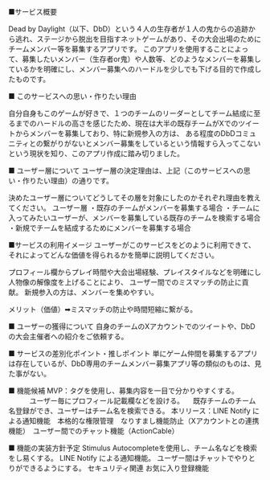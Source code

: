 ■サービス概要

Dead by Daylight（以下、DbD）という４人の生存者が１人の鬼からの追跡から逃れ、ステージから脱出を目指すネットゲームがあり、その大会出場のためにチームメンバー等を募集するアプリです。
このアプリを使用することによって、募集したいメンバー（生存者or鬼）や人数等、どのようなメンバーを募集しているかを明確にし、メンバー募集へのハードルを少しでも下げる目的で作成したものです。


■ このサービスへの思い・作りたい理由

自分自身もこのゲームが好きで、１つのチームのリーダーとしてチーム結成に至るまでのハードルの高さを感じたため、現在は大半の既存チームがXでのツイートからメンバーを募集しており、特に新規参入の方は、
ある程度のDbDコミュニティとの繋がりがないとメンバー募集をしているという情報すら入ってこないという現状を知り、このアプリ作成に踏み切りました。

■ ユーザー層について
ユーザー層の決定理由は、上記（このサービスへの思い・作りたい理由）の通りです。

決めたユーザー層についてどうしてその層を対象にしたのかそれぞれ理由を教えてください。
ユーザー層
・既存のチームがメンバーを募集する場合
・チームに入ってみたいユーザーが、メンバーを募集している既存のチームを検索する場合
・新規でチームを結成するためにメンバーを募集する場合

■サービスの利用イメージ
ユーザーがこのサービスをどのように利用できて、それによってどんな価値を得られるかを簡単に説明してください。

プロフィール欄からプレイ時間や大会出場経験、プレイスタイルなどを明確にし人物像の解像度を上げることにより、
ユーザー間でのミスマッチの防止に貢献。
新規参入の方は、メンバーを集めやすい。

メリット（価値）➡︎ミスマッチの防止や時間短縮に繋がる。

■ ユーザーの獲得について
自身のチームのXアカウントでのツイートや、DbDの大会主催者への紹介をご依頼する。

■ サービスの差別化ポイント・推しポイント
単にゲーム仲間を募集するアプリは存在しているが、DbD専用のチームメンバー募集アプリ等の類似のものは、見た事がない。

■ 機能候補
MVP：タグを使用し、募集内容を一目で分かりやすくする。
　　　ユーザー毎にプロフィール記載欄などを設ける。
   　既存チームのチーム名登録ができ、ユーザーはチーム名を検索できる。
本リリース：LINE Notify による通知機能　本格的な権限管理　なりすまし機能防止（Xアカウントとの連携機能）　ユーザー間でのチャット機能（ActionCable）
          
■ 機能の実装方針予定
Stimulus Autocompleteを使用し、チーム名などを検索をし易くする。
LINE Notify による通知機能。
ユーザー間はチャットでやりとりができるようにする。
セキュリティ関連
お気に入り登録機能
